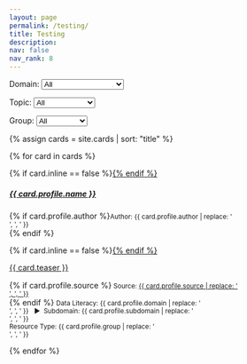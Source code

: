 ```yaml
---
layout: page
permalink: /testing/
title: Testing
description: 
nav: false
nav_rank: 8
---
```


<div id="filter-options">
  <label for="domain-filter">Domain:</label>
  <select id="domain-filter">
    <option value="all">All</option>
    <option value="Understanding Data">Understanding Data</option>
    <option value="Processing Data">Processing Data</option>
    <option value="Persuading with Data">Persuading with Data</option>
  </select>
  
  <label for="topic-filter">Topic:</label>
  <select id="topic-filter">
    <option value="all">All</option>
    <option value="Defining Data">Defining Data</option>
    <option value="Critiquing Data">Critiquing Data</option>
    <!-- Add other topics here -->
  </select>
  
  <label for="group-filter">Group:</label>
  <select id="group-filter">
    <option value="all">All</option>
    <option value="Reading">Reading</option>
    <option value="Assignment">Assignment</option>
    <!-- Add other groups here -->
  </select>
</div>

<div id="card-list">

{% assign cards = site.cards | sort: "title" %}

{% for card in cards %}

<p>
    <div class="card {% if card.inline == false %}hoverable{% endif %}">
        <div class="row no-gutters">
            <div class="team">
		    <div class="card-body">
			    {% if card.inline == false %}<a href="{{ card.url | relative_url }}">{% endif %}
				    <h5 class="card-title">{{ card.profile.name }}</h5></a>
			    <p class="card-text">{% if card.profile.author %}<small class="test-muted">Author: {{ card.profile.author | replace: '<br />', ', ' }} </small><br>{% endif %}</p>
			    {% if card.inline == false %}<a href="{{ card.url | relative_url }}">{% endif %}
				    <p class="card-text">{{ card.teaser }}</p></a>
			    <p class="card-text">
			    <div style="height:1px;font-size:1px;">&nbsp;</div>
			    {% if card.profile.source %}<small class="test-muted"><i class="fas fa-link"></i>  Source: <a href="{{ card.profile.source }}">{{ card.profile.source | replace: '<br />', ', ' }}</a> </small><br>{% endif %} 
			    <small class="test-muted"><i class="fas fa-square-poll-vertical"></i>  Data Literacy: {{ card.profile.domain | replace: '<br />', ', ' }} &nbsp;&nbsp;►&nbsp; Subdomain: {{ card.profile.subdomain | replace: '<br />', ', ' }} <br></small>
			    <small class="test-muted"><i class="fas fa-table-columns"></i>  Resource Type: {{ card.profile.group | replace: '<br />', ', ' }} </small><br>
                    </p>
                </div>
            </div>
        </div>
    </div>
</p>

{% endfor %}

<div style="height:1px;font-size:1px;">&nbsp;</div>

<br>

</details>

<div style="height:5px;font-size:1px;">&nbsp;</div>

</div>

<script>
  document.addEventListener('DOMContentLoaded', function() {
    const domainFilter = document.getElementById('domain-filter');
    const topicFilter = document.getElementById('topic-filter');
    const groupFilter = document.getElementById('group-filter');
    const cards = document.querySelectorAll('.card');
    
    function filterCards() {
      const selectedDomain = domainFilter.value;
      const selectedTopic = topicFilter.value;
      const selectedGroup = groupFilter.value;
      
      cards.forEach(card => {
        const domain = card.querySelector('.domain').textContent.trim();
        const topic = card.querySelector('.topic').textContent.trim();
        const group = card.querySelector('.group').textContent.trim();
        
        const domainMatch = selectedDomain === 'all' || domain === selectedDomain;
        const topicMatch = selectedTopic === 'all' || topic === selectedTopic;
        const groupMatch = selectedGroup === 'all' || group === selectedGroup;
        
        if (domainMatch && topicMatch && groupMatch) {
          card.style.display = 'block';
        } else {
          card.style.display = 'none';
        }
      });
    }
    
    domainFilter.addEventListener('change', filterCards);
    topicFilter.addEventListener('change', filterCards);
    groupFilter.addEventListener('change', filterCards);
  });
</script>
